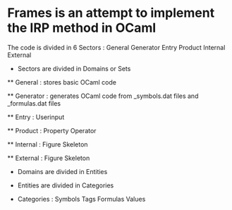 # Frames is an attempt to implement the IRP method in OCaml

The code is divided in 6 Sectors : General Generator Entry Product Internal External

* Sectors are divided in Domains or Sets

** General   : stores basic OCaml code 

** Generator : generates OCaml code from <domain>_symbols.dat files and <domain>_formulas.dat files 

** Entry : Userinput

** Product : Property Operator

** Internal : Figure Skeleton

** External : Figure Skeleton

* Domains are divided in Entities

* Entities are divided in Categories

* Categories : Symbols Tags Formulas Values 